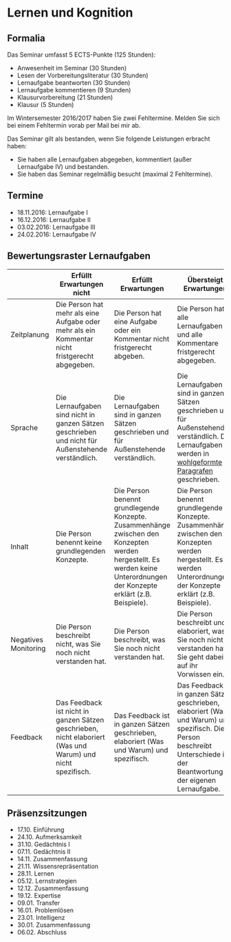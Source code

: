 # Lernen und Kognition


## Formalia


Das Seminar umfasst 5 ECTS-Punkte (125 Stunden):

* Anwesenheit im Seminar (30 Stunden)
* Lesen der Vorbereitungsliteratur (30 Stunden)
* Lernaufgabe beantworten (30 Stunden)
* Lernaufgabe kommentieren (9 Stunden)
* Klausurvorbereitung (21 Stunden)
* Klausur (5 Stunden)

Im Wintersemester 2016/2017 haben Sie zwei Fehltermine. Melden Sie sich bei einem Fehltermin vorab per Mail bei mir ab. 

Das Seminar gilt als bestanden, wenn Sie folgende Leistungen erbracht haben:

* Sie haben alle Lernaufgaben abgegeben, kommentiert (außer Lernaufgabe IV) und bestanden.
* Sie haben das Seminar regelmäßig besucht (maximal 2 Fehltermine).

## Termine

*   18.11.2016: Lernaufgabe I
*   16.12.2016: Lernaufgabe II
*   03.02.2016: Lernaufgabe III
*   24.02.2016: Lernaufgabe IV

## Bewertungsraster Lernaufgaben


|                      | Erfüllt Erwartungen nicht                                                                                   | Erfüllt Erwartungen                                                                                                                                                      | Übersteigt Erwartungen                                                                                                                                                                             |
|----------------------|-------------------------------------------------------------------------------------------------------------|--------------------------------------------------------------------------------------------------------------------------------------------------------------------------|----------------------------------------------------------------------------------------------------------------------------------------------------------------------------------------------------|
| Zeitplanung          | Die Person hat mehr als eine Aufgabe oder mehr als ein Kommentar nicht fristgerecht abgegeben.              | Die Person hat eine Aufgabe oder ein Kommentar nicht fristgerecht abgeben.                                                                                               | Die Person hat alle Lernaufgaben und alle Kommentare fristgerecht abgegeben.                                                                                                                       |
| Sprache              | Die Lernaufgaben sind nicht in ganzen Sätzen geschrieben und nicht für Außenstehende verständlich.          | Die Lernaufgaben sind in ganzen Sätzen geschrieben und für Außenstehende verständlich.                                                                                   | Die Lernaufgaben sind in ganzen Sätzen geschrieben und für Außenstehende verständlich. Die Lernaufgaben werden in [wohlgeformte Paragrafen](http://www.wikihow.com/Write-a-Paragraph) geschrieben. |
| Inhalt               | Die Person benennt keine grundlegenden Konzepte.                                                            | Die Person benennt grundlegende Konzepte. Zusammenhänge zwischen den Konzepten werden hergestellt. Es werden keine Unterordnungen der Konzepte erklärt (z.B. Beispiele). | Die Person benennt grundlegende Konzepte. Zusammenhänge zwischen den Konzepten werden hergestellt. Es werden Unterordnungen der Konzepte erklärt (z.B. Beispiele).                                 |
| Negatives Monitoring | Die Person beschreibt nicht, was Sie noch nicht verstanden hat.                                             | Die Person beschreibt, was Sie noch nicht verstanden hat.                                                                                                                | Die Person beschreibt und elaboriert, was Sie noch nicht verstanden hat. Sie geht dabei auf ihr Vorwissen ein.                                                                                     |
| Feedback             | Das Feedback ist nicht in ganzen Sätzen geschrieben, nicht elaboriert (Was und Warum) und nicht spezifisch. | Das Feedback ist in ganzen Sätzen geschrieben, elaboriert (Was und Warum) und spezifisch.                                                                                | Das Feedback ist in ganzen Sätzen geschrieben, elaboriert (Was und Warum) und spezifisch. Die Person beschreibt Unterschiede in der Beantwortung der eigenen Lernaufgabe.                          |

## Präsenzsitzungen

* 17.10. Einführung
* 24.10. Aufmerksamkeit
* 31.10. Gedächtnis I
* 07.11. Gedächtnis II
* 14.11. Zusammenfassung
* 21.11. Wissensrepräsentation
* 28.11. Lernen
* 05.12. Lernstrategien
* 12.12. Zusammenfassung
* 19.12. Expertise
* 09.01. Transfer
* 16.01. Problemlösen
* 23.01. Intelligenz
* 30.01. Zusammenfassung
* 06.02. Abschluss